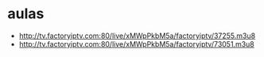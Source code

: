# aulas
* http://tv.factoryiptv.com:80/live/xMWpPkbM5a/factoryiptv/37255.m3u8
* http://tv.factoryiptv.com:80/live/xMWpPkbM5a/factoryiptv/73051.m3u8
